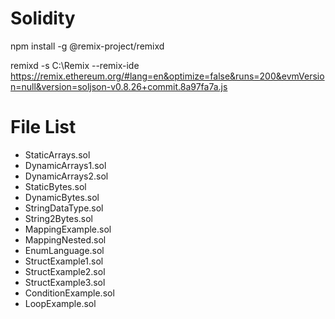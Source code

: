 # Solidity
npm install -g @remix-project/remixd <br />

remixd -s C:\Remix --remix-ide https://remix.ethereum.org/#lang=en&optimize=false&runs=200&evmVersion=null&version=soljson-v0.8.26+commit.8a97fa7a.js

# File List
- StaticArrays.sol
- DynamicArrays1.sol
- DynamicArrays2.sol
- StaticBytes.sol
- DynamicBytes.sol
- StringDataType.sol
- String2Bytes.sol
- MappingExample.sol
- MappingNested.sol
- EnumLanguage.sol
- StructExample1.sol
- StructExample2.sol
- StructExample3.sol
- ConditionExample.sol
- LoopExample.sol
